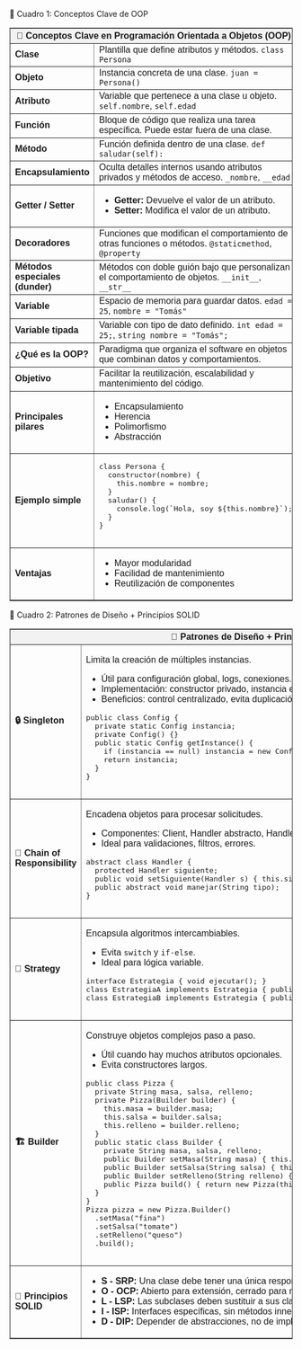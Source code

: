 🧩 Cuadro 1: Conceptos Clave de OOP

<table border="1" cellpadding="10" cellspacing="0" style="border-collapse: collapse; font-family: Arial, sans-serif; width: 100%;">
  <thead style="background-color: #f2f2f2;">
    <tr><th colspan="2">📘 Conceptos Clave en Programación Orientada a Objetos (OOP)</th></tr>
  </thead>
  <tbody>
    <tr><td><strong>Clase</strong></td><td>Plantilla que define atributos y métodos. <code>class Persona</code></td></tr>
    <tr><td><strong>Objeto</strong></td><td>Instancia concreta de una clase. <code>juan = Persona()</code></td></tr>
    <tr><td><strong>Atributo</strong></td><td>Variable que pertenece a una clase u objeto. <code>self.nombre</code>, <code>self.edad</code></td></tr>
    <tr><td><strong>Función</strong></td><td>Bloque de código que realiza una tarea específica. Puede estar fuera de una clase.</td></tr>
    <tr><td><strong>Método</strong></td><td>Función definida dentro de una clase. <code>def saludar(self):</code></td></tr>
    <tr><td><strong>Encapsulamiento</strong></td><td>Oculta detalles internos usando atributos privados y métodos de acceso. <code>_nombre</code>, <code>__edad</code></td></tr>
    <tr><td><strong>Getter / Setter</strong></td><td><ul><li><strong>Getter:</strong> Devuelve el valor de un atributo.</li><li><strong>Setter:</strong> Modifica el valor de un atributo.</li></ul></td></tr>
    <tr><td><strong>Decoradores</strong></td><td>Funciones que modifican el comportamiento de otras funciones o métodos. <code>@staticmethod</code>, <code>@property</code></td></tr>
    <tr><td><strong>Métodos especiales (dunder)</strong></td><td>Métodos con doble guión bajo que personalizan el comportamiento de objetos. <code>__init__</code>, <code>__str__</code></td></tr>
    <tr><td><strong>Variable</strong></td><td>Espacio de memoria para guardar datos. <code>edad = 25</code>, <code>nombre = "Tomás"</code></td></tr>
    <tr><td><strong>Variable tipada</strong></td><td>Variable con tipo de dato definido. <code>int edad = 25;</code>, <code>string nombre = "Tomás";</code></td></tr>
    <tr><td><strong>¿Qué es la OOP?</strong></td><td>Paradigma que organiza el software en objetos que combinan datos y comportamientos.</td></tr>
    <tr><td><strong>Objetivo</strong></td><td>Facilitar la reutilización, escalabilidad y mantenimiento del código.</td></tr>
    <tr><td><strong>Principales pilares</strong></td><td><ul><li>Encapsulamiento</li><li>Herencia</li><li>Polimorfismo</li><li>Abstracción</li></ul></td></tr>
    <tr><td><strong>Ejemplo simple</strong></td><td><pre>
class Persona {
  constructor(nombre) {
    this.nombre = nombre;
  }
  saludar() {
    console.log(`Hola, soy ${this.nombre}`);
  }
}
    </pre></td></tr>
    <tr><td><strong>Ventajas</strong></td><td><ul><li>Mayor modularidad</li><li>Facilidad de mantenimiento</li><li>Reutilización de componentes</li></ul></td></tr>
  </tbody>
</table>

🧩 Cuadro 2: Patrones de Diseño + Principios SOLID

<table border="1" cellpadding="10" cellspacing="0" style="border-collapse: collapse; font-family: Arial, sans-serif; width: 100%;">
  <thead style="background-color: #f2f2f2;">
    <tr><th colspan="2">🧩 Patrones de Diseño + Principios SOLID</th></tr>
  </thead>
  <tbody>
    <tr><td><strong>🔒 Singleton</strong></td><td><p>Limita la creación de múltiples instancias.</p><ul><li>Útil para configuración global, logs, conexiones.</li><li>Implementación: constructor privado, instancia estática, método <code>getInstance()</code>.</li><li>Beneficios: control centralizado, evita duplicación.</li></ul><pre>
public class Config {
  private static Config instancia;
  private Config() {}
  public static Config getInstance() {
    if (instancia == null) instancia = new Config();
    return instancia;
  }
}
    </pre></td></tr>
    <tr><td><strong>🔗 Chain of Responsibility</strong></td><td><p>Encadena objetos para procesar solicitudes.</p><ul><li>Componentes: Client, Handler abstracto, Handlers concretos.</li><li>Ideal para validaciones, filtros, errores.</li></ul><pre>
abstract class Handler {
  protected Handler siguiente;
  public void setSiguiente(Handler s) { this.siguiente = s; }
  public abstract void manejar(String tipo);
}
    </pre></td></tr>
    <tr><td><strong>🧠 Strategy</strong></td><td><p>Encapsula algoritmos intercambiables.</p><ul><li>Evita <code>switch</code> y <code>if-else</code>.</li><li>Ideal para lógica variable.</li></ul><pre>
interface Estrategia { void ejecutar(); }
class EstrategiaA implements Estrategia { public void ejecutar() { System.out.println("A"); } }
class EstrategiaB implements Estrategia { public void ejecutar() { System.out.println("B"); } }
    </pre></td></tr>
    <tr><td><strong>🏗️ Builder</strong></td><td><p>Construye objetos complejos paso a paso.</p><ul><li>Útil cuando hay muchos atributos opcionales.</li><li>Evita constructores largos.</li></ul><pre>
public class Pizza {
  private String masa, salsa, relleno;
  private Pizza(Builder builder) {
    this.masa = builder.masa;
    this.salsa = builder.salsa;
    this.relleno = builder.relleno;
  }
  public static class Builder {
    private String masa, salsa, relleno;
    public Builder setMasa(String masa) { this.masa = masa; return this; }
    public Builder setSalsa(String salsa) { this.salsa = salsa; return this; }
    public Builder setRelleno(String relleno) { this.relleno = relleno; return this; }
    public Pizza build() { return new Pizza(this); }
  }
}
Pizza pizza = new Pizza.Builder()
  .setMasa("fina")
  .setSalsa("tomate")
  .setRelleno("queso")
  .build();
    </pre></td></tr>
    <tr><td><strong>🧠 Principios SOLID</strong></td><td><ul>
      <li><strong>S - SRP:</strong> Una clase debe tener una única responsabilidad.</li>
      <li><strong>O - OCP:</strong> Abierto para extensión, cerrado para modificación.</li>
      <li><strong>L - LSP:</strong> Las subclases deben sustituir a sus clases base sin alterar el comportamiento.</li>
      <li><strong>I - ISP:</strong> Interfaces específicas, sin métodos innecesarios.</li>
      <li><strong>D - DIP:</strong> Depender de abstracciones, no de implementaciones concretas.</li>
    </ul></td></tr>
  </tbody>
</table>
